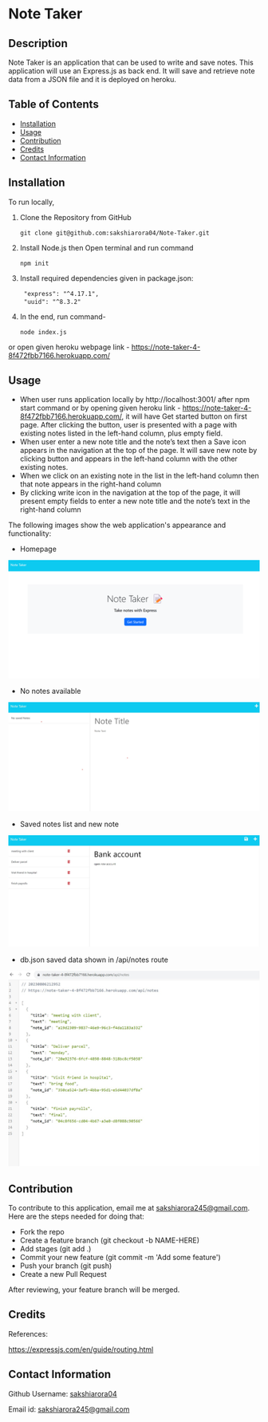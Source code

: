 # Note Taker

## Description

 Note Taker is an application that can be used to write and save notes. This application will use an Express.js as back end. It will save and retrieve note data from a JSON file and it is deployed on heroku. 

## Table of Contents

- [Installation](#installation)
- [Usage](#usage)
- [Contribution](#contribution)
- [Credits](#credits)
- [Contact Information](#contact-information) 

## Installation

To run locally, 
1. Clone the Repository from GitHub
   ```
   git clone git@github.com:sakshiarora04/Note-Taker.git
   ```
2. Install Node.js then Open terminal and run command
   ```
   npm init
   ```
3. Install required dependencies given in package.json:

   ```
    "express": "^4.17.1",
    "uuid": "^8.3.2"

   ```
4. In the end, run command-
   ```
   node index.js

   ```
or open given heroku webpage link - https://note-taker-4-8f472fbb7166.herokuapp.com/

## Usage

* When user runs application locally by http://localhost:3001/ after npm start command or by opening given heroku link - https://note-taker-4-8f472fbb7166.herokuapp.com/, it will have Get started button on first page. After clicking the button, user is presented with a page with existing notes listed in the left-hand column, plus empty field.
* When user enter a new note title and the note’s text then a Save icon appears in the navigation at the top of the page. It will save  new note by clicking button and appears in the left-hand column with the other existing notes.
* When we click on an existing note in the list in the left-hand column then that note appears in the right-hand column
* By clicking write icon in the navigation at the top of the page, it will present empty fields to enter a new note title and the note’s text in the right-hand column


The following images show the web application's appearance and functionality:

* Homepage

![Homepage.](./public/images/homepage.png)

* No notes available

![Existing notes are listed in the left-hand column with empty fields on the right-hand side for the new note’s title and text.](./public/images/no%20notes.jpg)

* Saved notes list and new note

![Note titled “Bank accounts” reads, “Open new account” with other notes listed on the left.](./public/images/notelist.jpg)

* db.json saved data shown in /api/notes route

![/api/notes path- saved notes in db.json.](./public/images/apinotes.jpg)


## Contribution

To contribute to this application, email me at sakshiarora245@gmail.com.
Here are the steps needed for doing that:

- Fork the repo
- Create a feature branch (git checkout -b NAME-HERE)
- Add stages (git add .)
- Commit your new feature (git commit -m 'Add some feature')
- Push your branch (git push)
- Create a new Pull Request

After reviewing, your feature branch will be merged.

## Credits

References:

https://expressjs.com/en/guide/routing.html


## Contact Information

Github Username: [sakshiarora04](https://github.com/sakshiarora04)

Email id: sakshiarora245@gmail.com



